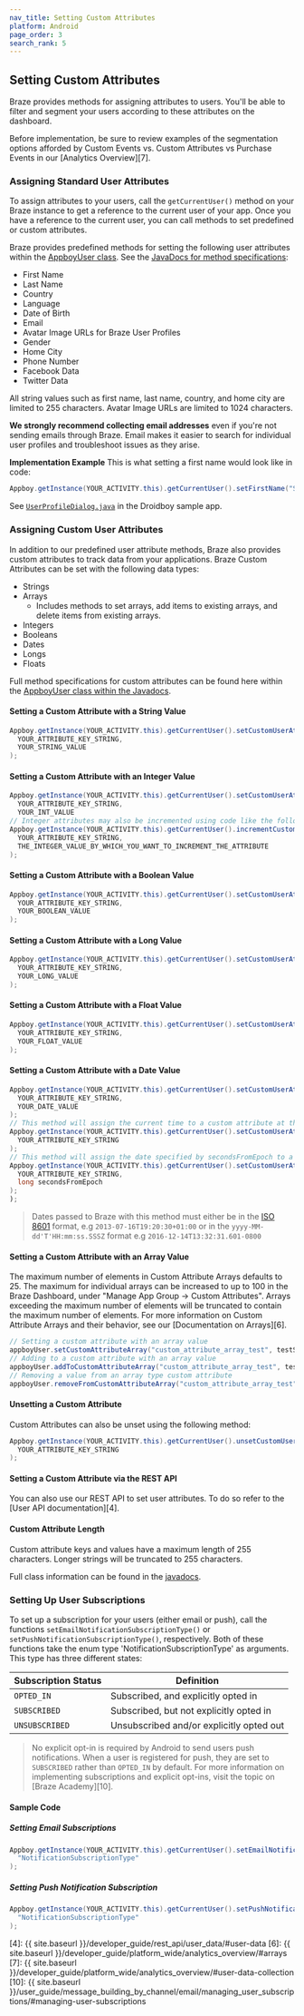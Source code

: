 ```yaml
---
nav_title: Setting Custom Attributes
platform: Android
page_order: 3
search_rank: 5
---
```

## Setting Custom Attributes

Braze provides methods for assigning attributes to users. You'll be able to filter and segment your users according to these attributes on the dashboard.

Before implementation, be sure to review examples of the segmentation options afforded by Custom Events vs. Custom Attributes vs Purchase Events in our [Analytics Overview][7].

### Assigning Standard User Attributes

To assign attributes to your users, call the `getCurrentUser()` method on your Braze instance to get a reference to the current user of your app. Once you have a reference to the current user, you can call methods to set predefined or custom attributes.

Braze provides predefined methods for setting the following user attributes within the [AppboyUser class][2]. See the [JavaDocs for method specifications][2]:

- First Name
- Last Name
- Country
- Language
- Date of Birth
- Email
- Avatar Image URLs for Braze User Profiles
- Gender
- Home City
- Phone Number
- Facebook Data
- Twitter Data

All string values such as first name, last name, country, and home city are limited to 255 characters. Avatar Image URLs are limited to 1024 characters.

__We strongly recommend collecting email addresses__ even if you're not sending emails through Braze. Email makes it easier to search for individual user profiles and troubleshoot issues as they arise.

**Implementation Example**
This is what setting a first name would look like in code:

```java
Appboy.getInstance(YOUR_ACTIVITY.this).getCurrentUser().setFirstName("SomeFirstName");
```

See [`UserProfileDialog.java`][1] in the Droidboy sample app.

### Assigning Custom User Attributes

In addition to our predefined user attribute methods, Braze also provides custom attributes to track data from your applications. Braze Custom Attributes can be set with the following data types:

- Strings
- Arrays
  - Includes methods to set arrays, add items to existing arrays, and delete items from existing arrays.
- Integers
- Booleans
- Dates
- Longs
- Floats

Full method specifications for custom attributes can be found here within the [AppboyUser class within the Javadocs][2].

#### Setting a Custom Attribute with a String Value

```java
Appboy.getInstance(YOUR_ACTIVITY.this).getCurrentUser().setCustomUserAttribute(
  YOUR_ATTRIBUTE_KEY_STRING,
  YOUR_STRING_VALUE
);
```

#### Setting a Custom Attribute with an Integer Value

```java
Appboy.getInstance(YOUR_ACTIVITY.this).getCurrentUser().setCustomUserAttribute(
  YOUR_ATTRIBUTE_KEY_STRING,
  YOUR_INT_VALUE
// Integer attributes may also be incremented using code like the following:
Appboy.getInstance(YOUR_ACTIVITY.this).getCurrentUser().incrementCustomUserAttribute(
  YOUR_ATTRIBUTE_KEY_STRING,
  THE_INTEGER_VALUE_BY_WHICH_YOU_WANT_TO_INCREMENT_THE_ATTRIBUTE
);
```

#### Setting a Custom Attribute with a Boolean Value

```java
Appboy.getInstance(YOUR_ACTIVITY.this).getCurrentUser().setCustomUserAttribute(
  YOUR_ATTRIBUTE_KEY_STRING,
  YOUR_BOOLEAN_VALUE
);
```

#### Setting a Custom Attribute with a Long Value

```java
Appboy.getInstance(YOUR_ACTIVITY.this).getCurrentUser().setCustomUserAttribute(
  YOUR_ATTRIBUTE_KEY_STRING,
  YOUR_LONG_VALUE
);
```

#### Setting a Custom Attribute with a Float Value

```java
Appboy.getInstance(YOUR_ACTIVITY.this).getCurrentUser().setCustomUserAttribute(
  YOUR_ATTRIBUTE_KEY_STRING,
  YOUR_FLOAT_VALUE
);
```

#### Setting a Custom Attribute with a Date Value

```java
Appboy.getInstance(YOUR_ACTIVITY.this).getCurrentUser().setCustomUserAttribute(
  YOUR_ATTRIBUTE_KEY_STRING,
  YOUR_DATE_VALUE
);
// This method will assign the current time to a custom attribute at the time the method is called:
Appboy.getInstance(YOUR_ACTIVITY.this).getCurrentUser().setCustomUserAttributeToNow(
  YOUR_ATTRIBUTE_KEY_STRING
);
// This method will assign the date specified by secondsFromEpoch to a custom attribute:
Appboy.getInstance(YOUR_ACTIVITY.this).getCurrentUser().setCustomUserAttributeToSecondsFromEpoch(
  YOUR_ATTRIBUTE_KEY_STRING,
  long secondsFromEpoch
);
);
```
>  Dates passed to Braze with this method must either be in the [ISO 8601][3] format, e.g `2013-07-16T19:20:30+01:00` or in the `yyyy-MM-dd'T'HH:mm:ss.SSSZ` format e.g `2016-12-14T13:32:31.601-0800`

#### Setting a Custom Attribute with an Array Value
The maximum number of elements in Custom Attribute Arrays defaults to 25. The maximum for individual arrays can be increased to up to 100 in the Braze Dashboard, under "Manage App Group -> Custom Attributes". Arrays exceeding the maximum number of elements will be truncated to contain the maximum number of elements. For more information on Custom Attribute Arrays and their behavior, see our [Documentation on Arrays][6].

```java
// Setting a custom attribute with an array value
appboyUser.setCustomAttributeArray("custom_attribute_array_test", testSetArray);
// Adding to a custom attribute with an array value
appboyUser.addToCustomAttributeArray("custom_attribute_array_test", testAddString);
// Removing a value from an array type custom attribute
appboyUser.removeFromCustomAttributeArray("custom_attribute_array_test", testRemString);
```

#### Unsetting a Custom Attribute

Custom Attributes can also be unset using the following method:

```java
Appboy.getInstance(YOUR_ACTIVITY.this).getCurrentUser().unsetCustomUserAttribute(
  YOUR_ATTRIBUTE_KEY_STRING
);
```

#### Setting a Custom Attribute via the REST API

You can also use our REST API to set user attributes. To do so refer to the [User API documentation][4].

#### Custom Attribute Length

Custom attribute keys and values have a maximum length of 255 characters.  Longer strings will be truncated to 255 characters.

Full class information can be found in the [javadocs][2].

### Setting Up User Subscriptions

To set up a subscription for your users (either email or push), call the functions `setEmailNotificationSubscriptionType()`  or `setPushNotificationSubscriptionType()`, respectively. Both of these functions take the enum type 'NotificationSubscriptionType' as arguments. This type has three different states:

| Subscription Status | Definition |
| ------------------- | ---------- |
| `OPTED_IN` | Subscribed, and explicitly opted in |
| `SUBSCRIBED` | Subscribed, but not explicitly opted in |
| `UNSUBSCRIBED` | Unsubscribed and/or explicitly opted out |

>  No explicit opt-in is required by Android to send users push notifications. When a user is registered for push, they are set to `SUBSCRIBED` rather than `OPTED_IN` by default. For more information on implementing subscriptions and explicit opt-ins, visit the topic on [Braze Academy][10].

#### Sample Code

##### Setting Email Subscriptions

```java
Appboy.getInstance(YOUR_ACTIVITY.this).getCurrentUser().setEmailNotificationSubscriptionType(
  "NotificationSubscriptionType"
);
```

##### Setting Push Notification Subscription

```java
Appboy.getInstance(YOUR_ACTIVITY.this).getCurrentUser().setPushNotificationSubscriptionType(
  "NotificationSubscriptionType"
);
```

[1]: https://github.com/Appboy/appboy-android-sdk/blob/master/droidboy/src/main/java/com/appboy/sample/UserProfileDialog.java
[2]: https://appboy.github.io/appboy-android-sdk/javadocs/com/appboy/AppboyUser.html "Javadocs"
[3]: http://en.wikipedia.org/wiki/ISO_8601
[4]: {{ site.baseurl }}/developer_guide/rest_api/user_data/#user-data
[6]: {{ site.baseurl }}/developer_guide/platform_wide/analytics_overview/#arrays
[7]: {{ site.baseurl }}/developer_guide/platform_wide/analytics_overview/#user-data-collection
[10]: {{ site.baseurl }}/user_guide/message_building_by_channel/email/managing_user_subscriptions/#managing-user-subscriptions
